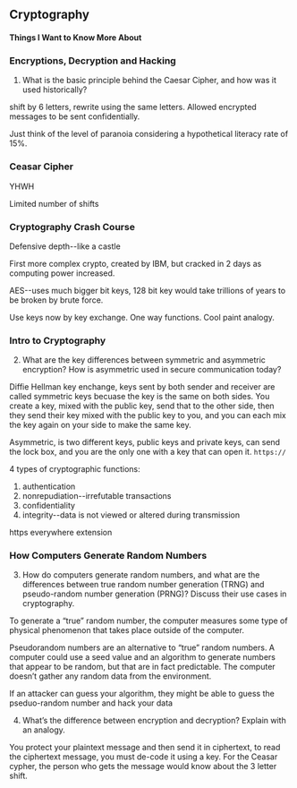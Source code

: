 ## Cryptography

#### Things I Want to Know More About


### Encryptions, Decryption and Hacking

1. What is the basic principle behind the Caesar Cipher, and how was it used historically?

shift by 6 letters, rewrite using the same letters. Allowed encrypted messages to be sent confidentially. 

Just think of the level of paranoia considering a hypothetical literacy rate of 15%. 

### Ceasar Cipher

YHWH 

Limited number of shifts

### Cryptography Crash Course

Defensive depth--like a castle 

First more complex crypto, created by IBM, but cracked in 2 days as computing power increased.

AES--uses much bigger bit keys, 128 bit key would take trillions of years to be broken by brute force. 

Use keys now by key exchange. One way functions. Cool paint analogy. 


### Intro to Cryptography

2. What are the key differences between symmetric and asymmetric encryption? How is asymmetric used in secure communication today?  

Diffie Hellman key enchange, keys sent by both sender and receiver are called symmetric keys becuase the key is the same on both sides. You create a key, mixed with the public key, send that to the other side, then they send their key mixed with the public key to you, and you can each mix the key again on your side to make the same key. 

Asymmetric, is two different keys, public keys and private keys, can send the lock box, and you are the only one with a key that can open it. `https://`

4 types of cryptographic functions:
1. authentication
2. nonrepudiation--irrefutable transactions
3. confidentiality
4. integrity--data is not viewed or altered during transmission

https everywhere extension

### How Computers Generate Random Numbers

3. How do computers generate random numbers, and what are the differences between true random number generation (TRNG) and pseudo-random number generation (PRNG)? Discuss their use cases in cryptography.

To generate a “true” random number, the computer measures some type of physical phenomenon that takes place outside of the computer. 

Pseudorandom numbers are an alternative to “true” random numbers. A computer could use a seed value and an algorithm to generate numbers that appear to be random, but that are in fact predictable. The computer doesn’t gather any random data from the environment.

If an attacker can guess your algorithm, they might be able to guess the pseduo-random number and hack your data

4. What’s the difference between encryption and decryption? Explain with an analogy.

You protect your plaintext message and then send it in ciphertext, to read the ciphertext message, you must de-code it using a key. For the Ceasar cypher, the person who gets the message would know about the 3 letter shift. 